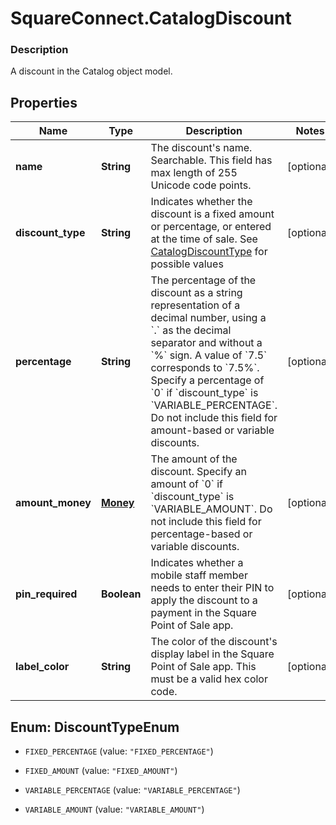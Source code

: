 # SquareConnect.CatalogDiscount

### Description

A discount in the Catalog object model.

## Properties
Name | Type | Description | Notes
------------ | ------------- | ------------- | -------------
**name** | **String** | The discount&#39;s name. Searchable. This field has max length of 255 Unicode code points. | [optional] 
**discount_type** | **String** | Indicates whether the discount is a fixed amount or percentage, or entered at the time of sale. See [CatalogDiscountType](#type-catalogdiscounttype) for possible values | [optional] 
**percentage** | **String** | The percentage of the discount as a string representation of a decimal number, using a &#x60;.&#x60; as the decimal separator and without a &#x60;%&#x60; sign. A value of &#x60;7.5&#x60; corresponds to &#x60;7.5%&#x60;. Specify a percentage of &#x60;0&#x60; if &#x60;discount_type&#x60; is &#x60;VARIABLE_PERCENTAGE&#x60;.  Do not include this field for amount-based or variable discounts. | [optional] 
**amount_money** | [**Money**](Money.md) | The amount of the discount. Specify an amount of &#x60;0&#x60; if &#x60;discount_type&#x60; is &#x60;VARIABLE_AMOUNT&#x60;.  Do not include this field for percentage-based or variable discounts. | [optional] 
**pin_required** | **Boolean** | Indicates whether a mobile staff member needs to enter their PIN to apply the discount to a payment in the Square Point of Sale app. | [optional] 
**label_color** | **String** | The color of the discount&#39;s display label in the Square Point of Sale app. This must be a valid hex color code. | [optional] 


<a name="DiscountTypeEnum"></a>
## Enum: DiscountTypeEnum


* `FIXED_PERCENTAGE` (value: `"FIXED_PERCENTAGE"`)

* `FIXED_AMOUNT` (value: `"FIXED_AMOUNT"`)

* `VARIABLE_PERCENTAGE` (value: `"VARIABLE_PERCENTAGE"`)

* `VARIABLE_AMOUNT` (value: `"VARIABLE_AMOUNT"`)





